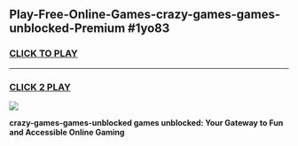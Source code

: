 
## Play-Free-Online-Games-crazy-games-games-unblocked-Premium #1yo83
<h3>
<a href="https://premium.freeplayer.one?title=crazy-games-games-unblocked&ref=8M">CLICK TO PLAY</a></h3>
<hr>

<h3>
<a href="https://premium.freeplayer.one?title=crazy-games-games-unblocked&ref=8M">CLICK 2 PLAY</a>
  
</h3>

<a href="https://premium.freeplayer.one?title=crazy-games-games-unblocked&ref=8M"><img src="https://clearcache.store/games.png"></a>


**crazy-games-games-unblocked games unblocked: Your Gateway to Fun and Accessible Online Gaming**
